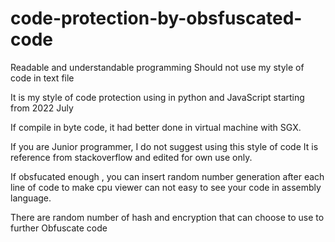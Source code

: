 # code-protection-by-obsfuscated-code

Readable and understandable programming
Should not use my style of code in text file

It is my style of code protection using in python and JavaScript starting from 2022 July

If compile in byte code, it had better done in virtual machine with SGX.

If you are Junior programmer, I do not suggest using this style of code
It is reference from stackoverflow and edited for own use only.

If obsfucated enough , you can insert random number generation after each 
line of code to make cpu viewer can not easy to see your code in assembly language.

There are random number of hash and encryption that can choose to use to further
Obfuscate code


